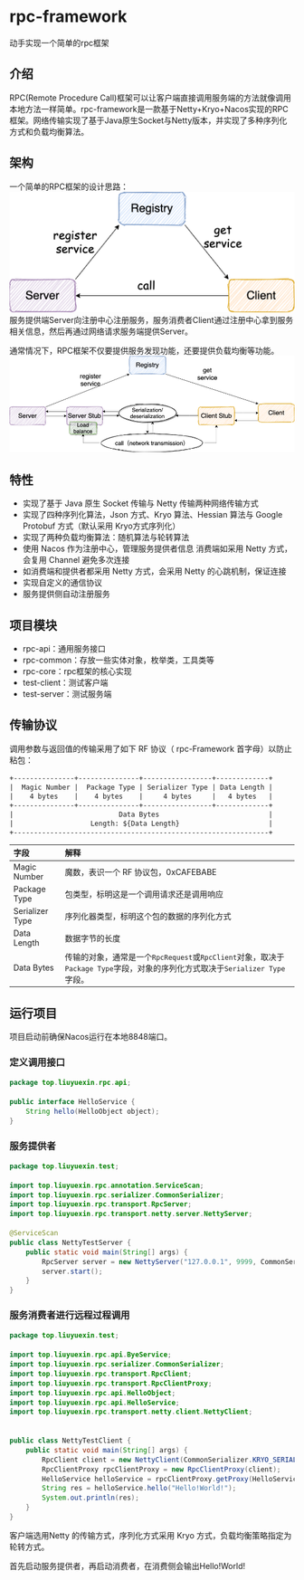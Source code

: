 # rpc-framework
动手实现一个简单的rpc框架

## 介绍
RPC(Remote Procedure Call)框架可以让客户端直接调用服务端的方法就像调用本地方法一样简单。rpc-framework是一款基于Netty+Kryo+Nacos实现的RPC框架。网络传输实现了基于Java原生Socket与Netty版本，并实现了多种序列化方式和负载均衡算法。

## 架构
一个简单的RPC框架的设计思路：<br>
![image](https://github.com/lyxup/rpc-framework/blob/master/images/rpc-architure.png)<br>
服务提供端Server向注册中心注册服务，服务消费者Client通过注册中心拿到服务相关信息，然后再通过网络请求服务端提供Server。

通常情况下，RPC框架不仅要提供服务发现功能，还要提供负载均衡等功能。![image](https://github.com/lyxup/rpc-framework/blob/master/images/rpc-architure-detail.png)

## 特性
- 实现了基于 Java 原生 Socket 传输与 Netty 传输两种网络传输方式
- 实现了四种序列化算法，Json 方式、Kryo 算法、Hessian 算法与 Google Protobuf 方式（默认采用 Kryo方式序列化）
- 实现了两种负载均衡算法：随机算法与轮转算法
- 使用 Nacos 作为注册中心，管理服务提供者信息
消费端如采用 Netty 方式，会复用 Channel 避免多次连接
- 如消费端和提供者都采用 Netty 方式，会采用 Netty 的心跳机制，保证连接
- 实现自定义的通信协议
- 服务提供侧自动注册服务

## 项目模块
- rpc-api：通用服务接口
- rpc-common：存放一些实体对象，枚举类，工具类等
- rpc-core：rpc框架的核心实现
- test-client：测试客户端
- test-server：测试服务端

## 传输协议
调用参数与返回值的传输采用了如下 RF 协议（ rpc-Framework 首字母）以防止粘包：
```
+---------------+---------------+-----------------+-------------+
|  Magic Number |  Package Type | Serializer Type | Data Length |
|    4 bytes    |    4 bytes    |     4 bytes     |   4 bytes   |
+---------------+---------------+-----------------+-------------+
|                          Data Bytes                           |
|                   Length: ${Data Length}                      |
+---------------------------------------------------------------+
```
| 字段            | 解释                                                         |
| :-------------- | :----------------------------------------------------------- |
| Magic Number    | 魔数，表识一个 RF 协议包，0xCAFEBABE                        |
| Package Type    | 包类型，标明这是一个调用请求还是调用响应                     |
| Serializer Type | 序列化器类型，标明这个包的数据的序列化方式                   |
| Data Length     | 数据字节的长度                                               |
| Data Bytes      | 传输的对象，通常是一个`RpcRequest`或`RpcClient`对象，取决于`Package Type`字段，对象的序列化方式取决于`Serializer Type`字段。 |

## 运行项目
项目启动前确保Nacos运行在本地8848端口。

### 定义调用接口
```java
package top.liuyuexin.rpc.api;

public interface HelloService {
    String hello(HelloObject object);
}
```

### 服务提供者
```java
package top.liuyuexin.test;

import top.liuyuexin.rpc.annotation.ServiceScan;
import top.liuyuexin.rpc.serializer.CommonSerializer;
import top.liuyuexin.rpc.transport.RpcServer;
import top.liuyuexin.rpc.transport.netty.server.NettyServer;

@ServiceScan
public class NettyTestServer {
    public static void main(String[] args) {
        RpcServer server = new NettyServer("127.0.0.1", 9999, CommonSerializer.PROTOBUF_SERIALIZER);
        server.start();
    }
}
```

### 服务消费者进行远程过程调用
```java
package top.liuyuexin.test;

import top.liuyuexin.rpc.api.ByeService;
import top.liuyuexin.rpc.serializer.CommonSerializer;
import top.liuyuexin.rpc.transport.RpcClient;
import top.liuyuexin.rpc.transport.RpcClientProxy;
import top.liuyuexin.rpc.api.HelloObject;
import top.liuyuexin.rpc.api.HelloService;
import top.liuyuexin.rpc.transport.netty.client.NettyClient;


public class NettyTestClient {
    public static void main(String[] args) {
        RpcClient client = new NettyClient(CommonSerializer.KRYO_SERIALIZER, new RoundRobinLoadBalancer());
        RpcClientProxy rpcClientProxy = new RpcClientProxy(client);
        HelloService helloService = rpcClientProxy.getProxy(HelloService.class);
        String res = helloService.hello("Hello!World!");
        System.out.println(res);
    }
}
```

客户端选用Netty 的传输方式，序列化方式采用 Kryo 方式，负载均衡策略指定为轮转方式。

首先启动服务提供者，再启动消费者，在消费侧会输出Hello!World!
